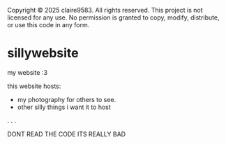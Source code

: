Copyright © 2025 claire9583. All rights reserved.
This project is not licensed for any use. No permission is granted to copy, modify, distribute, or use this code in any form.


# sillywebsite
my website :3

this website hosts:
- my photography for others to see.
- other silly things i want it to host

.
.
.

DONT READ THE CODE ITS REALLY BAD